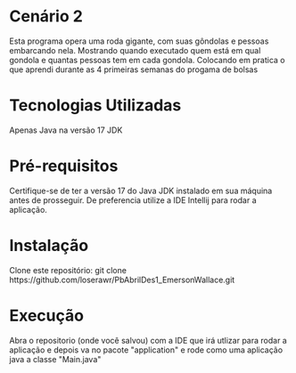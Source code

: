 <h1>Cenário 2</h1>
Esta programa opera uma roda gigante, com suas gôndolas e pessoas embarcando nela. Mostrando quando executado quem está em qual gondola e quantas pessoas tem em cada gondola. Colocando em pratica o que aprendi durante as 4 primeiras semanas do progama de bolsas

<h1>Tecnologias Utilizadas</h1>
Apenas Java na versão 17 JDK

<h1>Pré-requisitos</h1>
Certifique-se de ter a versão 17 do Java JDK instalado em sua máquina antes de prosseguir. De preferencia utilize a IDE Intellij para rodar a aplicação.

<h1>Instalação</h1>
Clone este repositório: git clone https://github.com/loserawr/PbAbrilDes1_EmersonWallace.git

<h1>Execução</h1>
Abra o repositorio (onde você salvou) com a IDE que irá utlizar para rodar a aplicação e depois va no pacote "application" e rode como uma aplicação java a classe "Main.java"